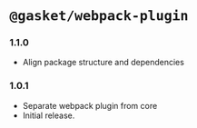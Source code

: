 # `@gasket/webpack-plugin`

### 1.1.0

- Align package structure and dependencies

### 1.0.1

- Separate webpack plugin from core
- Initial release.
